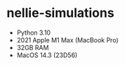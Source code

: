 # nellie-simulations

- Python 3.10
- 2021 Apple M1 Max (MacBook Pro)
- 32GB RAM 
- MacOS 14.3 (23D56)